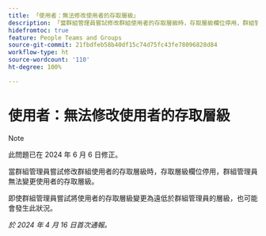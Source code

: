 ```yaml
---
title: 「使用者：無法修改使用者的存取層級」
description: 「當群組管理員嘗試修改群組使用者的存取層級時，存取層級欄位停用，群組管理員無法變更使用者的存取層級。」
hidefromtoc: true
feature: People Teams and Groups
source-git-commit: 21fbdfeb58b40df15c74d75fc43fe78096828d84
workflow-type: ht
source-wordcount: '110'
ht-degree: 100%

---
```



# 使用者：無法修改使用者的存取層級

>[!NOTE]
>
>此問題已在 2024 年 6 月 6 日修正。

當群組管理員嘗試修改群組使用者的存取層級時，存取層級欄位停用，群組管理員無法變更使用者的存取層級。

即使群組管理員嘗試將使用者的存取層級變更為遠低於群組管理員的層級，也可能會發生此狀況。

_於 2024 年 4 月 16 日首次通報。_

